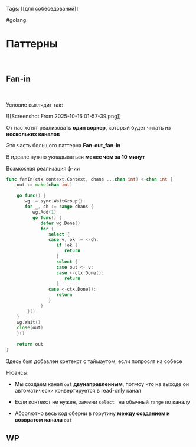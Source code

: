 Tags: [[для собеседований]]

#golang 



# Паттерны
 

## Fan-in
 

Условие выглядит так:

![[Screenshot From 2025-10-16 01-57-39.png]]
 

От нас хотят реализовать **один воркер**, который будет читать из **нескольких каналов**

Это часть большого паттерна **Fan-out_fan-in**
 

В идеале нужно укладываться **менее чем за 10 минут**
 

Возможная реализация ф-ии

```go
func fanIn(ctx context.Context, chans ...chan int) <-chan int {  
	out := make(chan int)  
  
	go func() {  
	   wg := sync.WaitGroup{}  
	   for _, ch := range chans {  
		  wg.Add(1)  
		  go func() {  
			 defer wg.Done()  
			 for {  
				select {  
				case v, ok := <-ch:  
				   if !ok {  
					  return  
				   }  
				   select {  
				   case out <- v:  
				   case <-ctx.Done():  
					  return  
				   }  
				case <-ctx.Done():  
				   return  
				}  
			 }          
		}()       
	}       
	wg.Wait()  
	close(out)  
	}()  
	
	return out  
}
```

Здесь был добавлен контекст с таймаутом, если попросят на собесе
 

Нюансы:

- Мы создаем канал `out` **двунаправленным**, потмоу что на выходе он автоматически конвертируется в read-only канал

- Если контекст не нужен, замени `select ` на обычный `range` по каналу
  
- Абсолютно весь код оберни в горутину **между созданием и возвратом канала** `out`
 

## WP
 




